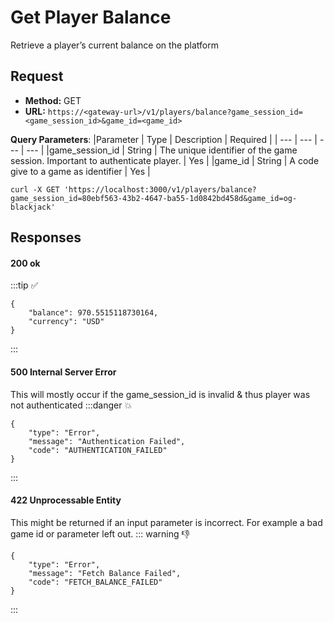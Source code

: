 # Get Player Balance

Retrieve a player’s current balance on the platform


## Request

- **Method:** GET 
- **URL:** `https://<gateway-url>/v1/players/balance?game_session_id=<game_session_id>&game_id=<game_id>`

**Query Parameters**:
|Parameter |	Type |	Description	| Required |
| --- | --- | --- | --- |
|game_session_id |	String |	The unique identifier of the game session. Important to authenticate player.	| Yes |
|game_id |	String |	A code give to a game as identifier	| Yes |


```shell:no-line-numbers
curl -X GET 'https://localhost:3000/v1/players/balance?game_session_id=80ebf563-43b2-4647-ba55-1d0842bd458d&game_id=og-blackjack'
```


## Responses

#### 200 ok

:::tip :white_check_mark:  
```json:no-line-numbers
{
    "balance": 970.5515118730164,
    "currency": "USD"
}
```
:::

#### 500 Internal Server Error

This will mostly occur if the game_session_id is invalid & thus player was not authenticated
:::danger :collision:
```json:no-line-numbers
{
    "type": "Error",
    "message": "Authentication Failed",
    "code": "AUTHENTICATION_FAILED"
}
```
:::

#### 422 Unprocessable Entity
This might be returned if an input parameter is incorrect. For example a bad game id or parameter left out.
::: warning :-1:
```json:no-line-numbers
{
    "type": "Error",
    "message": "Fetch Balance Failed",
    "code": "FETCH_BALANCE_FAILED"
}
```
:::